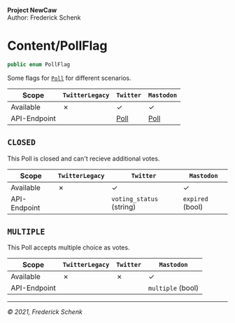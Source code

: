**Project NewCaw** \
Author: Frederick Schenk

# Content/PollFlag

```c#
public enum PollFlag
```

Some flags for [`Poll`](../class/Poll.md) for different scenarios.

| Scope        | `TwitterLegacy` | `Twitter`      | `Mastodon`     |
| ------------ | --------------- | -------------- | -------------- |
| Available    | ✗               | ✓              | ✓              |
| API-Endpoint |                 | [Poll](https://developer.twitter.com/en/docs/twitter-api/data-dictionary/object-model/poll) | [Poll](https://docs.joinmastodon.org/entities/poll/) |

## `CLOSED`

This Poll is closed and can't recieve additional votes.

| Scope        | `TwitterLegacy` | `Twitter`                | `Mastodon`       |
| ------------ | --------------- | ------------------------ | ---------------- |
| Available    | ✗               | ✓                        | ✓                |
| API-Endpoint |                 | `voting_status` (string) | `expired` (bool) |

## `MULTIPLE`

This Poll accepts multiple choice as votes.

| Scope        | `TwitterLegacy` | `Twitter`      | `Mastodon`        |
| ------------ | --------------- | -------------- | ----------------- |
| Available    | ✗               | ✗              | ✓                 |
| API-Endpoint |                 |                | `multiple` (bool) |

---

*© 2021, Frederick Schenk*

[1]: https://img.shields.io/badge/-Internal-yellow?style=flat-square
[2]: https://img.shields.io/badge/-No%20API%20endpoint%20yet-red?style=flat-square
